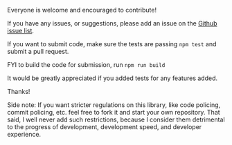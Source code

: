 Everyone is welcome and encouraged to contribute!

If you have any issues, or suggestions, please add an issue on the [Github issue list](https://github.com/funkjunky/sans-schema/issues).

If you want to submit code, make sure the tests are passing ```npm test``` and submit a pull request.

FYI to build the code for submission, run ```npm run build```

It would be greatly appreciated if you added tests for any features added.

Thanks!

Side note: If you want stricter regulations on this library, like code policing, commit policing, etc. feel free to fork it and start your own repository. That said, I well never add such restrictions, because I consider them detrimental to the progress of development, development speed, and developer experience.
